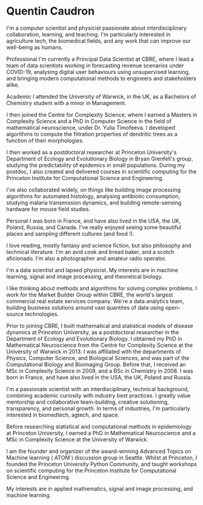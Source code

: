 # Quentin Caudron

I'm a computer scientist and physicist passionate about interdisciplinary collaboration, learning, and teaching. I'm particularly interested in agriculture tech, the biomedical fields, and any work that can improve our well-being as humans.

Professional
I'm currently a Principal Data Scientist at CBRE, where I lead a team of data scientists working in forecasting revenue scenarios under COVID-19, analysing digital user behaviours using unsupervised learning, and bringing modern computational methods to engineers and stakeholders alike.

Academic
I attended the University of Warwick, in the UK, as a Bachelors of Chemistry student with a minor in Management.

I then joined the Centre for Complexity Science, where I earned a Masters in Complexity Science and a PhD in Computer Science in the field of mathematical neuroscience, under Dr. Yulia Timofeeva. I developed algorithms to compute the filtration properties of dendritic trees as a function of their morphologies.

I then worked as a postdoctoral researcher at Princeton University's Department of Ecology and Evolutionary Biology in Bryan Grenfell's group, studying the predictability of epidemics in small populations. During my postdoc, I also created and delivered courses in scientific computing for the Princeton Institute for Computational Science and Engineering.

I've also collaborated widely, on things like building image processing algorithms for automated histology, analysing antibiotic consumption, studying malaria transmission dynamics, and building remote-sensing hardware for mouse field studies.

Personal
I was born in France, and have also lived in the USA, the UK, Poland, Russia, and Canada. I've really enjoyed seeing some beautiful places and sampling different cultures (and food !).

I love reading, mostly fantasy and science fiction, but also philosophy and technical literature. I'm an avid cook and bread baker, and a scotch aficionado. I'm also a photographer and amateur radio operator.









I'm a data scientist and lapsed physicist. My interests are in machine learning, signal and image processing, and theoretical biology.

I like thinking about methods and algorithms for solving complex problems.
I work for the Market Builder Group within CBRE, the world's largest commercial real estate services company. We're a data analytics team, building business solutions around vast quantites of data using open-source technologies.

Prior to joining CBRE, I built mathematical and statistical models of disease dynamics at Princeton University, as a postdoctoral researcher in the Department of Ecology and Evolutionary Biology. I obtained my PhD in Mathematical Neuroscience from the Centre for Complexity Science at the University of Warwick in 2013. I was affiliated with the departments of Physics, Computer Science, and Biological Sciences, and was part of the Computational Biology and Bioimaging Group. Before that, I received an MSc in Complexity Science in 2009, and a BSc in Chemistry in 2008. I was born in France, and have also lived in the USA, the UK, Poland and Russia.






I'm a passionate scientist with an interdisciplinary, technical background, combining academic curiosity with industry best practices. I greatly value mentorship and collaborative team-building, creative solutioning, transparency, and personal growth. In terms of industries, I'm particularly interested in biomedtech, agtech, and space.

Before researching statistical and computational methods in epidemiology at Princeton University, I earned a PhD in Mathematical Neuroscience and a MSc in Complexity Science at the University of Warwick. 

I am the founder and organizer of the award-winning Advanced Topics on Machine learning ( ATOM ) discussion group in Seattle. Whilst at Princeton, I founded the Princeton University Python Community, and taught workshops on scientific computing for the Princeton Institute for Computational Science and Engineering. 

My interests are in applied mathematics, signal and image processing, and machine learning.